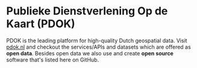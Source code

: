 # Publieke Dienstverlening Op de Kaart (PDOK)

PDOK is the leading platform for high-quality Dutch geospatial data. Visit [pdok.nl](https://pdok.nl)
and checkout the services/APIs and datasets which are offered as **open data**. Besides
open data we also use and create **open source** software that's listed here on GitHub.